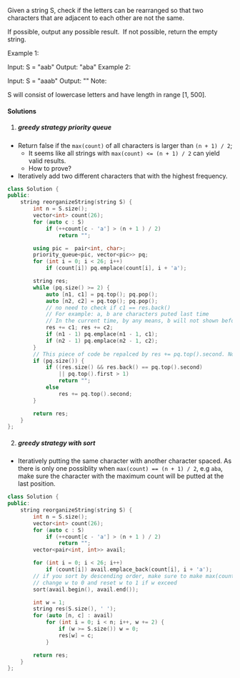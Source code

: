 Given a string S, check if the letters can be rearranged so that two characters that are adjacent to each other are not the same.

If possible, output any possible result.  If not possible, return the empty string.

Example 1:

Input: S = "aab"
Output: "aba"
Example 2:

Input: S = "aaab"
Output: ""
Note:

S will consist of lowercase letters and have length in range [1, 500].

#### Solutions

1. ##### greedy strategy priority queue

- Return false if the `max(count)` of all characters is larger than `(n + 1) / 2`;
    - It seems like all strings with `max(count) <= (n + 1) / 2` can yield valid results.
    - How to prove?
- Iteratively add two different characters that with the highest frequency.

```c++
class Solution {
public:
    string reorganizeString(string S) {
        int n = S.size();
        vector<int> count(26);
        for (auto c : S)
            if (++count[c - 'a'] > (n + 1 ) / 2)
                return "";

        using pic =  pair<int, char>;
        priority_queue<pic, vector<pic>> pq;
        for (int i = 0; i < 26; i++)
            if (count[i]) pq.emplace(count[i], i + 'a');

        string res;
        while (pq.size() >= 2) {
            auto [n1, c1] = pq.top(); pq.pop();
            auto [n2, c2] = pq.top(); pq.pop();
            // no need to check if c1 == res.back()
            // For example: a, b are characters puted last time
            // In the current time, by any means, b will not shown before a, as both count and lexi order are small or eq than a.
            res += c1; res += c2;
            if (n1 - 1) pq.emplace(n1 - 1, c1);
            if (n2 - 1) pq.emplace(n2 - 1, c2);
        }
        // This piece of code be repalced by res += pq.top().second. No idea how to prove it.
        if (pq.size()) {
            if ((res.size() && res.back() == pq.top().second) 
                || pq.top().first > 1)
                return "";
            else
                res += pq.top().second;
        }

        return res;
    }
};
```


2. ##### greedy strategy with sort

- Iteratively putting the same character with another character spaced. As there is only one possiblity when `max(count) == (n + 1) / 2`, e.g `aba`, make sure the character with the maximum count will be putted at the last position.

```c++
class Solution {
public:
    string reorganizeString(string S) {
        int n = S.size();
        vector<int> count(26);
        for (auto c : S)
            if (++count[c - 'a'] > (n + 1 ) / 2)
                return "";
        vector<pair<int, int>> avail;

        for (int i = 0; i < 26; i++)
            if (count[i]) avail.emplace_back(count[i], i + 'a');
        // if you sort by descending order, make sure to make max(count) character is putted at the end
        // change w to 0 and reset w to 1 if w exceed
        sort(avail.begin(), avail.end());

        int w = 1;
        string res(S.size(), ' ');
        for (auto [n, c] : avail)
            for (int i = 0; i < n; i++, w += 2) {
                if (w >= S.size()) w = 0;
                res[w] = c;
            }

        return res;
    }
};
```
